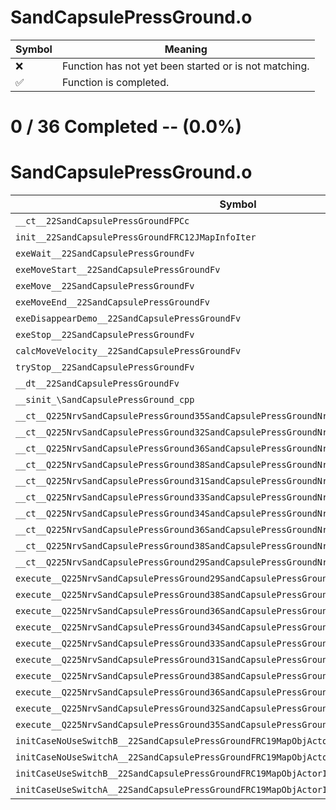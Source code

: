 # SandCapsulePressGround.o
| Symbol | Meaning 
| ------------- | ------------- 
| :x: | Function has not yet been started or is not matching. 
| :white_check_mark: | Function is completed. 


# 0 / 36 Completed -- (0.0%)
# SandCapsulePressGround.o
| Symbol | Decompiled? |
| ------------- | ------------- |
| `__ct__22SandCapsulePressGroundFPCc` | :x: |
| `init__22SandCapsulePressGroundFRC12JMapInfoIter` | :x: |
| `exeWait__22SandCapsulePressGroundFv` | :x: |
| `exeMoveStart__22SandCapsulePressGroundFv` | :x: |
| `exeMove__22SandCapsulePressGroundFv` | :x: |
| `exeMoveEnd__22SandCapsulePressGroundFv` | :x: |
| `exeDisappearDemo__22SandCapsulePressGroundFv` | :x: |
| `exeStop__22SandCapsulePressGroundFv` | :x: |
| `calcMoveVelocity__22SandCapsulePressGroundFv` | :x: |
| `tryStop__22SandCapsulePressGroundFv` | :x: |
| `__dt__22SandCapsulePressGroundFv` | :x: |
| `__sinit_\SandCapsulePressGround_cpp` | :x: |
| `__ct__Q225NrvSandCapsulePressGround35SandCapsulePressGroundNrvWaitBottomFv` | :x: |
| `__ct__Q225NrvSandCapsulePressGround32SandCapsulePressGroundNrvWaitTopFv` | :x: |
| `__ct__Q225NrvSandCapsulePressGround36SandCapsulePressGroundNrvMoveStartUpFv` | :x: |
| `__ct__Q225NrvSandCapsulePressGround38SandCapsulePressGroundNrvMoveStartDownFv` | :x: |
| `__ct__Q225NrvSandCapsulePressGround31SandCapsulePressGroundNrvMoveUpFv` | :x: |
| `__ct__Q225NrvSandCapsulePressGround33SandCapsulePressGroundNrvMoveDownFv` | :x: |
| `__ct__Q225NrvSandCapsulePressGround34SandCapsulePressGroundNrvMoveUpEndFv` | :x: |
| `__ct__Q225NrvSandCapsulePressGround36SandCapsulePressGroundNrvMoveDownEndFv` | :x: |
| `__ct__Q225NrvSandCapsulePressGround38SandCapsulePressGroundNrvDisappearDemoFv` | :x: |
| `__ct__Q225NrvSandCapsulePressGround29SandCapsulePressGroundNrvStopFv` | :x: |
| `execute__Q225NrvSandCapsulePressGround29SandCapsulePressGroundNrvStopCFP5Spine` | :x: |
| `execute__Q225NrvSandCapsulePressGround38SandCapsulePressGroundNrvDisappearDemoCFP5Spine` | :x: |
| `execute__Q225NrvSandCapsulePressGround36SandCapsulePressGroundNrvMoveDownEndCFP5Spine` | :x: |
| `execute__Q225NrvSandCapsulePressGround34SandCapsulePressGroundNrvMoveUpEndCFP5Spine` | :x: |
| `execute__Q225NrvSandCapsulePressGround33SandCapsulePressGroundNrvMoveDownCFP5Spine` | :x: |
| `execute__Q225NrvSandCapsulePressGround31SandCapsulePressGroundNrvMoveUpCFP5Spine` | :x: |
| `execute__Q225NrvSandCapsulePressGround38SandCapsulePressGroundNrvMoveStartDownCFP5Spine` | :x: |
| `execute__Q225NrvSandCapsulePressGround36SandCapsulePressGroundNrvMoveStartUpCFP5Spine` | :x: |
| `execute__Q225NrvSandCapsulePressGround32SandCapsulePressGroundNrvWaitTopCFP5Spine` | :x: |
| `execute__Q225NrvSandCapsulePressGround35SandCapsulePressGroundNrvWaitBottomCFP5Spine` | :x: |
| `initCaseNoUseSwitchB__22SandCapsulePressGroundFRC19MapObjActorInitInfo` | :x: |
| `initCaseNoUseSwitchA__22SandCapsulePressGroundFRC19MapObjActorInitInfo` | :x: |
| `initCaseUseSwitchB__22SandCapsulePressGroundFRC19MapObjActorInitInfo` | :x: |
| `initCaseUseSwitchA__22SandCapsulePressGroundFRC19MapObjActorInitInfo` | :x: |
